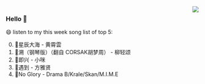 <img align="right"  src="https://github-readme-stats.vercel.app/api/top-langs/?username=sohyunQVQ" />

### Hello 👋

😄 listen to my this week song list of top 5:

0. 🌈星辰大海 - 黄霄雲
1. 🌈溯（钢琴版）（翻自 CORSAK胡梦周）  - 柳轻颂
2. 🌈即兴 - 小咪
3. 🌈遇到 - 方雅贤
4. 🌈No Glory - Drama B/Krale/Skan/M.I.M.E


